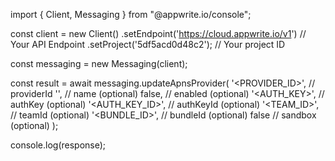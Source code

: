 import { Client, Messaging } from "@appwrite.io/console";

const client = new Client()
    .setEndpoint('https://cloud.appwrite.io/v1') // Your API Endpoint
    .setProject('5df5acd0d48c2'); // Your project ID

const messaging = new Messaging(client);

const result = await messaging.updateApnsProvider(
    '<PROVIDER_ID>', // providerId
    '<NAME>', // name (optional)
    false, // enabled (optional)
    '<AUTH_KEY>', // authKey (optional)
    '<AUTH_KEY_ID>', // authKeyId (optional)
    '<TEAM_ID>', // teamId (optional)
    '<BUNDLE_ID>', // bundleId (optional)
    false // sandbox (optional)
);

console.log(response);
